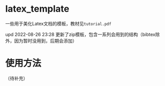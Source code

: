 # latex_template
一些用于美化Latex文档的模板，教材见`tutorial.pdf`

upd 2022-08-26 23:28 更新了zip模板，包含一系列会用到的结构（bibtex除外，因为暂时没用到，后期会添加）
# 使用方法

（待补充）
